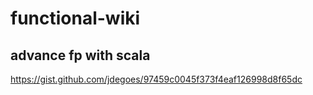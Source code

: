 # functional-wiki

## advance fp with scala
https://gist.github.com/jdegoes/97459c0045f373f4eaf126998d8f65dc
